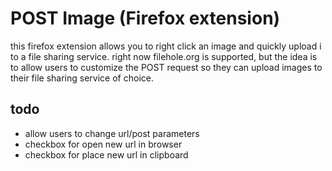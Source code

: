 # POST Image (Firefox extension)

this firefox extension allows you to right click an image and quickly upload i
to a file sharing service. right now filehole.org is supported, but the idea is to
allow users to customize the POST request so they can upload images to their
file sharing service of choice.

## todo

- allow users to change url/post parameters
- checkbox for open new url in browser
- checkbox for place new url in clipboard

